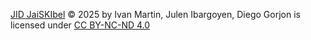 [JID JaiSKIbel](https://github.com/ivanm06/retoeval2) © 2025 by Ivan Martin, Julen Ibargoyen, Diego Gorjon is licensed under [CC BY-NC-ND 4.0](https://creativecommons.org/licenses/by-nc-nd/4.0/?ref=chooser-v1)
